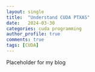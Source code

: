 ```yaml
---
layout: single
title:  "Understand CUDA PTXAS"
date:   2024-03-30
categories: cuda programming
author_profile: true
comments: true
tags: [CUDA]
---
```


Placeholder for my blog